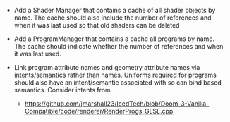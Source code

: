 * Add a Shader Manager that contains a cache of all shader objects by name. The cache should also include the
  number of references and when it was last used so that old shaders can be deleted

* Add a ProgramManager that contains a cache all programs by name. The cache should indicate whether the number
  of references and when it was last used.

* Link program attribute names and geometry attribute names via intents/semantics rather
  than names. Uniforms required for programs should also have an intent/semantic associated
  with so can bind  based semantics. Consider intents from
  - https://github.com/jmarshall23/IcedTech/blob/Doom-3-Vanilla-Compatible/code/renderer/RenderProgs_GLSL.cpp
